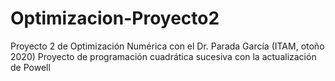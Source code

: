 # Optimizacion-Proyecto2
Proyecto 2 de Optimización Numérica con el Dr. Parada García (ITAM, otoño 2020)
Proyecto de programación cuadrática sucesiva con la actualización de Powell
